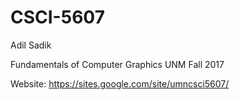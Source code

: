 # CSCI-5607

Adil Sadik

Fundamentals of Computer Graphics
UNM Fall 2017

Website: https://sites.google.com/site/umncsci5607/

